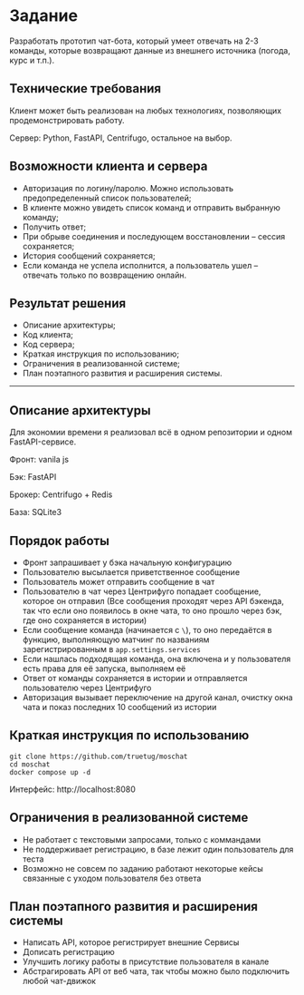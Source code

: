 # Задание
Разработать прототип чат-бота, 
который умеет отвечать на 2-3 команды, 
которые возвращают данные из внешнего источника (погода, курс и т.п.).

## Технические требования
Клиент может быть реализован на любых технологиях, позволяющих 
продемонстрировать работу.

Сервер: Python, FastAPI, Centrifugo, остальное на выбор.

## Возможности клиента и сервера
* Авторизация по логину/паролю. Можно использовать предопределенный список 
пользователей;
* В клиенте можно увидеть список команд и отправить выбранную команду;
* Получить ответ;
* При обрыве соединения и последующем восстановлении – сессия сохраняется;
* История сообщений сохраняется;
* Если команда не успела исполнится, а пользователь ушел – отвечать только по 
возвращению онлайн. 
 
## Результат решения
* Описание архитектуры;
* Код клиента;
* Код сервера;
* Краткая инструкция по использованию;
* Ограничения в реализованной системе;
* План поэтапного развития и расширения системы.

---

## Описание архитектуры
Для экономии времени я реализовал всё в одном репозитории и одном FastAPI-сервисе.

Фронт: vanila js

Бэк: FastAPI

Брокер: Centrifugo + Redis

База: SQLite3

## Порядок работы
* Фронт запрашивает у бэка начальную конфигурацию
* Пользователю высылается приветственное сообщение
* Пользователь может отправить сообщение в чат
* Пользователю в чат через Центрифуго попадает сообщение, которое он отправил (Все сообщения проходят через API бэкенда, так что если оно появилось в окне чата, то оно прошло через бэк, где оно сохраняется в истории)
* Если сообщение команда (начинается с ` \ `), то оно передаётся в функцию, выполняющую матчинг по названиям зарегистрированным в `app.settings.services`
* Если нашлась подходящая команда, она включена и у пользователя есть права для её запуска, выполняем её
* Ответ от команды сохраняется в истории и отправляется пользователю через Центрифуго
* Авторизация вызывает переключение на другой канал, очистку окна чата и показ последних 10 сообщений из истории 

## Краткая инструкция по использованию

    git clone https://github.com/truetug/moschat
    cd moschat
    docker compose up -d

Интерфейс: http://localhost:8080
 

## Ограничения в реализованной системе
* Не работает с текстовыми запросами, только с коммандами
* Не поддерживает регистрацию, в базе лежит один пользователь для теста
* Возможно не совсем по заданию работают некоторые кейсы связанные с уходом пользователя без ответа

## План поэтапного развития и расширения системы
* Написать API, которое регистрирует внешние Сервисы
* Дописать регистрацию
* Улучшить логику работы в присутствие пользователя в канале
* Абстрагировать API от веб чата, так чтобы можно было подключить любой чат-движок